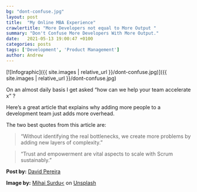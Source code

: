```yaml
---
bg: "dont-confuse.jpg"
layout: post
title:  "My Online MBA Experience"
crawlertitle: "More Developers not equal to More Output "
summary: "Don't Confuse More Developers With More Output."
date:   2021-05-13 19:00:47 +0100
categories: posts
tags: ['Development', 'Product Management']
author: Andrew
---
```



[![Infographic]({{ site.images | relative_url }}/dont-confuse.jpg)]({{ site.images | relative_url }}/dont-confuse.jpg) 

On an almost daily basis I get asked “how can we help your team accelerate x” ?

Here’s a great article that explains why adding more people to a development team just adds more overhead.
 
The two best quotes from this article are:


> “Without identifying the real bottlenecks, we create more problems by adding new layers of complexity.”


> “Trust and empowerment are vital aspects to scale with Scrum sustainably.” 


**Post by:** [David Pereira](https://medium.com/serious-scrum/dont-confuse-more-developers-with-more-output-8041d2452e72)

**Image by:** [Mihai Surdu<](https://unsplash.com/@mihaisurdu?utm_source=medium&utm_medium=referral) on [Unsplash](HTTPS://unsplash.com)

